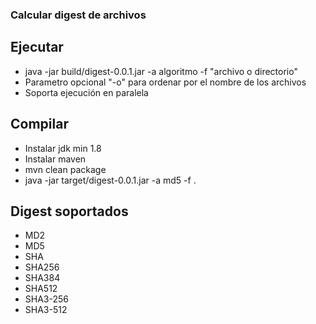 ### Calcular digest de archivos

## Ejecutar
- java -jar build/digest-0.0.1.jar -a algoritmo -f "archivo o directorio"
- Parametro opcional "-o" para ordenar por el nombre de los archivos  
- Soporta ejecución en paralela

## Compilar
- Instalar jdk min 1.8
- Instalar maven
- mvn clean package
- java -jar target/digest-0.0.1.jar -a md5 -f .

## Digest soportados
- MD2
- MD5
- SHA
- SHA256
- SHA384
- SHA512
- SHA3-256
- SHA3-512
